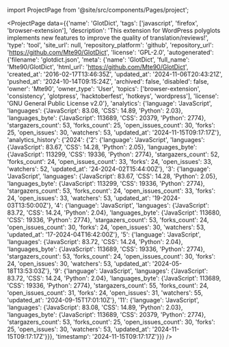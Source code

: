 
import ProjectPage from '@site/src/components/Pages/project';

<ProjectPage
    data={{'name': 'GlotDict', 'tags': ['javascript', 'firefox', 'browser-extension'], 'description': 'This extension for WordPress polyglots implements new features to improve the quality of translation/reviews!', 'type': 'tool', 'site_url': null, 'repository_platform': 'github', 'repository_url': 'https://github.com/Mte90/GlotDict', 'license': 'GPL-2.0', 'autogenerated': {'filename': 'glotdict.json', 'meta': {'name': 'GlotDict', 'full_name': 'Mte90/GlotDict', 'html_url': 'https://github.com/Mte90/GlotDict', 'created_at': '2016-02-17T13:46:35Z', 'updated_at': '2024-11-06T20:43:21Z', 'pushed_at': '2024-10-14T09:15:24Z', 'archived': false, 'disabled': false, 'owner': 'Mte90', 'owner_type': 'User', 'topics': ['browser-extension', 'consistency', 'glotpress', 'hacktoberfest', 'hotkeys', 'wordpress'], 'license': 'GNU General Public License v2.0'}, 'analytics': {'language': 'JavaScript', 'languages': {'JavaScript': 83.08, 'CSS': 14.89, 'Python': 2.03}, 'languages_byte': {'JavaScript': 113689, 'CSS': 20379, 'Python': 2774}, 'stargazers_count': 53, 'forks_count': 25, 'open_issues_count': 30, 'forks': 25, 'open_issues': 30, 'watchers': 53, 'updated_at': '2024-11-15T09:17:17Z'}, 'analytics_history': {'2024': {'2': {'language': 'JavaScript', 'languages': {'JavaScript': 83.67, 'CSS': 14.28, 'Python': 2.05}, 'languages_byte': {'JavaScript': 113299, 'CSS': 19336, 'Python': 2774}, 'stargazers_count': 52, 'forks_count': 24, 'open_issues_count': 33, 'forks': 24, 'open_issues': 33, 'watchers': 52, 'updated_at': '24-2024-02T15:44:00Z'}, '3': {'language': 'JavaScript', 'languages': {'JavaScript': 83.67, 'CSS': 14.28, 'Python': 2.05}, 'languages_byte': {'JavaScript': 113299, 'CSS': 19336, 'Python': 2774}, 'stargazers_count': 53, 'forks_count': 24, 'open_issues_count': 33, 'forks': 24, 'open_issues': 33, 'watchers': 53, 'updated_at': '19-2024-03T13:50:00Z'}, '4': {'language': 'JavaScript', 'languages': {'JavaScript': 83.72, 'CSS': 14.24, 'Python': 2.04}, 'languages_byte': {'JavaScript': 113680, 'CSS': 19336, 'Python': 2774}, 'stargazers_count': 53, 'forks_count': 24, 'open_issues_count': 30, 'forks': 24, 'open_issues': 30, 'watchers': 53, 'updated_at': '17-2024-04T16:42:00Z'}, '5': {'language': 'JavaScript', 'languages': {'JavaScript': 83.72, 'CSS': 14.24, 'Python': 2.04}, 'languages_byte': {'JavaScript': 113689, 'CSS': 19336, 'Python': 2774}, 'stargazers_count': 53, 'forks_count': 24, 'open_issues_count': 30, 'forks': 24, 'open_issues': 30, 'watchers': 53, 'updated_at': '2024-05-18T13:53:03Z'}, '9': {'language': 'JavaScript', 'languages': {'JavaScript': 83.72, 'CSS': 14.24, 'Python': 2.04}, 'languages_byte': {'JavaScript': 113689, 'CSS': 19336, 'Python': 2774}, 'stargazers_count': 55, 'forks_count': 24, 'open_issues_count': 31, 'forks': 24, 'open_issues': 31, 'watchers': 55, 'updated_at': '2024-09-15T17:01:10Z'}, '11': {'language': 'JavaScript', 'languages': {'JavaScript': 83.08, 'CSS': 14.89, 'Python': 2.03}, 'languages_byte': {'JavaScript': 113689, 'CSS': 20379, 'Python': 2774}, 'stargazers_count': 53, 'forks_count': 25, 'open_issues_count': 30, 'forks': 25, 'open_issues': 30, 'watchers': 53, 'updated_at': '2024-11-15T09:17:17Z'}}}, 'timestamp': '2024-11-15T09:17:17Z'}}}
/>
